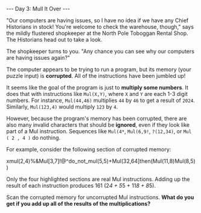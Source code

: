 --- Day 3: Mull It Over ---

"Our computers are having issues, so I have no idea if we have any Chief Historians in stock! You're welcome to check the warehouse, though," says the mildly flustered shopkeeper at the North Pole Toboggan Rental Shop. The Historians head out to take a look.

The shopkeeper turns to you. "Any chance you can see why our computers are having issues again?"

The computer appears to be trying to run a program, but its memory (your puzzle input) is **corrupted**. All of the instructions have been jumbled up!

It seems like the goal of the program is just to **multiply some numbers**. It does that with instructions like `Mul(X,Y)`, where `X` and `Y` are each 1-3 digit numbers. For instance, `Mul(44,46)` multiplies `44` by `46` to get a result of `2024`. Similarly, `Mul(123,4)` would multiply `123` by `4`.

However, because the program's memory has been corrupted, there are also many invalid characters that should be **ignored**, even if they look like part of a Mul instruction. Sequences like `Mul(4*`, `Mul(6,9!`, `?(12,34)`, or `Mul ( 2 , 4 )` do nothing.

For example, consider the following section of corrupted memory:

xmul(2,4)%&Mul[3,7]!@^do_not_mul(5,5)+Mul(32,64]then(Mul(11,8)Mul(8,5))

Only the four highlighted sections are real Mul instructions. Adding up the result of each instruction produces 161 (2*4 + 5*5 + 11*8 + 8*5).

Scan the corrupted memory for uncorrupted Mul instructions. **What do you get if you add up all of the results of the multiplications?**
